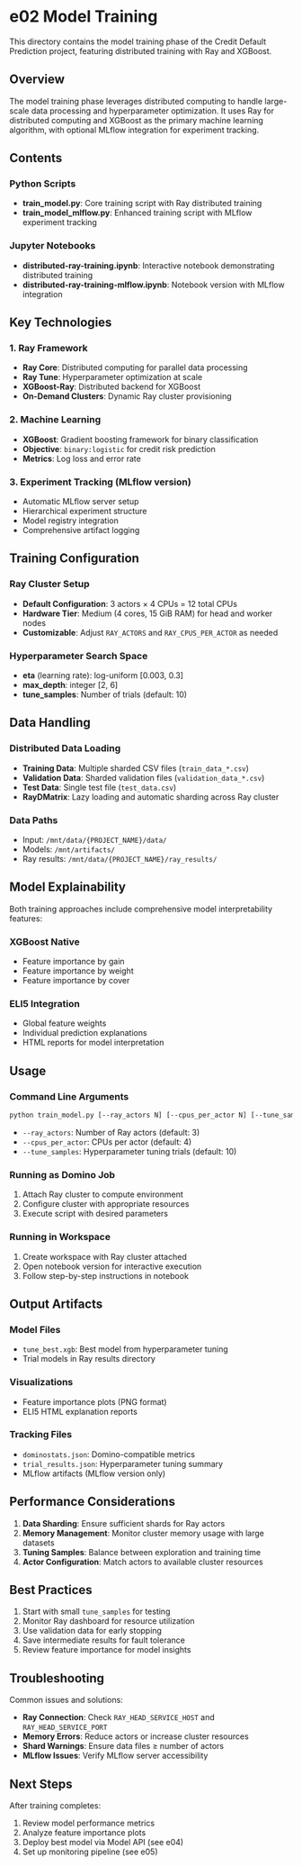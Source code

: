 # e02 Model Training

This directory contains the model training phase of the Credit Default Prediction project, featuring distributed training with Ray and XGBoost.

## Overview

The model training phase leverages distributed computing to handle large-scale data processing and hyperparameter optimization. It uses Ray for distributed computing and XGBoost as the primary machine learning algorithm, with optional MLflow integration for experiment tracking.

## Contents

### Python Scripts
- **train_model.py**: Core training script with Ray distributed training
- **train_model_mlflow.py**: Enhanced training script with MLflow experiment tracking

### Jupyter Notebooks
- **distributed-ray-training.ipynb**: Interactive notebook demonstrating distributed training
- **distributed-ray-training-mlflow.ipynb**: Notebook version with MLflow integration

## Key Technologies

### 1. **Ray Framework**
- **Ray Core**: Distributed computing for parallel data processing
- **Ray Tune**: Hyperparameter optimization at scale
- **XGBoost-Ray**: Distributed backend for XGBoost
- **On-Demand Clusters**: Dynamic Ray cluster provisioning

### 2. **Machine Learning**
- **XGBoost**: Gradient boosting framework for binary classification
- **Objective**: `binary:logistic` for credit risk prediction
- **Metrics**: Log loss and error rate

### 3. **Experiment Tracking (MLflow version)**
- Automatic MLflow server setup
- Hierarchical experiment structure
- Model registry integration
- Comprehensive artifact logging

## Training Configuration

### Ray Cluster Setup
- **Default Configuration**: 3 actors × 4 CPUs = 12 total CPUs
- **Hardware Tier**: Medium (4 cores, 15 GiB RAM) for head and worker nodes
- **Customizable**: Adjust `RAY_ACTORS` and `RAY_CPUS_PER_ACTOR` as needed

### Hyperparameter Search Space
- **eta** (learning rate): log-uniform [0.003, 0.3]
- **max_depth**: integer [2, 6]
- **tune_samples**: Number of trials (default: 10)

## Data Handling

### Distributed Data Loading
- **Training Data**: Multiple sharded CSV files (`train_data_*.csv`)
- **Validation Data**: Sharded validation files (`validation_data_*.csv`)
- **Test Data**: Single test file (`test_data.csv`)
- **RayDMatrix**: Lazy loading and automatic sharding across Ray cluster

### Data Paths
- Input: `/mnt/data/{PROJECT_NAME}/data/`
- Models: `/mnt/artifacts/`
- Ray results: `/mnt/data/{PROJECT_NAME}/ray_results/`

## Model Explainability

Both training approaches include comprehensive model interpretability features:

### XGBoost Native
- Feature importance by gain
- Feature importance by weight
- Feature importance by cover

### ELI5 Integration
- Global feature weights
- Individual prediction explanations
- HTML reports for model interpretation

## Usage

### Command Line Arguments
```bash
python train_model.py [--ray_actors N] [--cpus_per_actor N] [--tune_samples N]
```
- `--ray_actors`: Number of Ray actors (default: 3)
- `--cpus_per_actor`: CPUs per actor (default: 4)
- `--tune_samples`: Hyperparameter tuning trials (default: 10)

### Running as Domino Job
1. Attach Ray cluster to compute environment
2. Configure cluster with appropriate resources
3. Execute script with desired parameters

### Running in Workspace
1. Create workspace with Ray cluster attached
2. Open notebook version for interactive execution
3. Follow step-by-step instructions in notebook

## Output Artifacts

### Model Files
- `tune_best.xgb`: Best model from hyperparameter tuning
- Trial models in Ray results directory

### Visualizations
- Feature importance plots (PNG format)
- ELI5 HTML explanation reports

### Tracking Files
- `dominostats.json`: Domino-compatible metrics
- `trial_results.json`: Hyperparameter tuning summary
- MLflow artifacts (MLflow version only)

## Performance Considerations

1. **Data Sharding**: Ensure sufficient shards for Ray actors
2. **Memory Management**: Monitor cluster memory usage with large datasets
3. **Tuning Samples**: Balance between exploration and training time
4. **Actor Configuration**: Match actors to available cluster resources

## Best Practices

1. Start with small `tune_samples` for testing
2. Monitor Ray dashboard for resource utilization
3. Use validation data for early stopping
4. Save intermediate results for fault tolerance
5. Review feature importance for model insights

## Troubleshooting

Common issues and solutions:
- **Ray Connection**: Check `RAY_HEAD_SERVICE_HOST` and `RAY_HEAD_SERVICE_PORT`
- **Memory Errors**: Reduce actors or increase cluster resources
- **Shard Warnings**: Ensure data files ≥ number of actors
- **MLflow Issues**: Verify MLflow server accessibility

## Next Steps

After training completes:
1. Review model performance metrics
2. Analyze feature importance plots
3. Deploy best model via Model API (see e04)
4. Set up monitoring pipeline (see e05)
